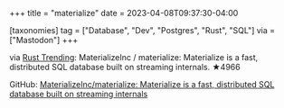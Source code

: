 +++
title = "materialize"
date = 2023-04-08T09:37:30-04:00

[taxonomies]
tag = ["Database", "Dev", "Postgres", "Rust", "SQL"]
via = ["Mastodon"]
+++

via [Rust Trending](https://ericscouten.social/@RustTrending@pbzweihander.dev/110158385803576888): MaterializeInc / materialize: Materialize is a fast, distributed SQL database built on streaming internals. ★4966

<!-- more -->

GitHub: [MaterializeInc/materialize: Materialize is a fast, distributed SQL database built on streaming internals](https://github.com/MaterializeInc/materialize)
